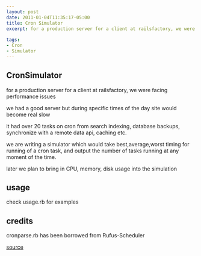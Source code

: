 ```yaml
---
layout: post
date: 2011-01-04T11:35:17-05:00
title: Cron Simulator
excerpt: for a production server for a client at railsfactory, we were facing performance issues we had a good server but during specific times of the day site would become real slow it had over 20 tasks on cron from search indexing, database backups, synchronize with a remote data api, caching etc. we are writing a simulator which would take best,average,worst timing for running of a cron task, and output the number of tasks running at any moment of the time
 
tags:
- Cron
- Simulator
---
```


## CronSimulator ##

for a production server for a client at railsfactory, we were facing performance issues 

we had a good server but during specific times of the day site would become real slow

it had over 20 tasks on cron from search indexing, database backups, synchronize with a remote data api, caching etc.

we are writing a simulator which would take best,average,worst timing for running of a cron task, and output the number of tasks running at any moment of the time.

later we plan to bring in CPU, memory, disk usage into the simulation

usage
-----

check usage.rb for examples

credits
-------

cronparse.rb has been borrowed from Rufus-Scheduler

[source][1]


  [1]: https://github.com/rubygeeks/CronSimulator